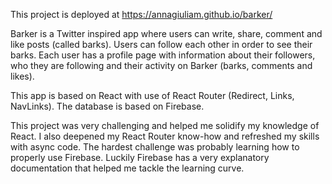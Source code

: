 
This project is deployed at  https://annagiuliam.github.io/barker/

Barker is a Twitter inspired app where users can write, share, comment and like posts (called barks).
Users can follow each other in order to see their barks.
Each user has a profile page with information about their followers, who they are following and their activity on Barker (barks, comments and likes).


This app is based on React with use of React Router (Redirect, Links, NavLinks).
The database is based on Firebase.

This project was very challenging and helped me solidify my knowledge of React.
I also deepened my React Router know-how and refreshed my skills with async code.
The hardest challenge was probably learning how to properly use Firebase. Luckily Firebase has a very explanatory documentation that helped me tackle the learning curve.